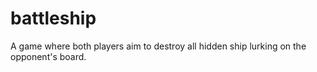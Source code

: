 # battleship
A game where both players aim to destroy all hidden ship lurking on the opponent's board.
